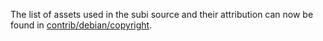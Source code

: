 The list of assets used in the subi source and their attribution can now be found in [contrib/debian/copyright](../contrib/debian/copyright).
